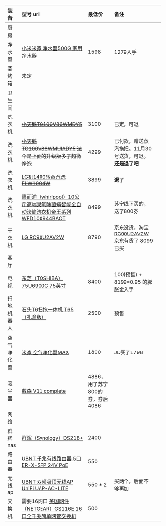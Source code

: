 | 装备    | 型号 url                                                                                        | 最低价                   | 备注                                                                                                                                                                                                                                                          |    |
|:------|:----------------------------------------------------------------------------------------------|:----------------------|:------------------------------------------------------------------------------------------------------------------------------------------------------------------------------------------------------------------------------------------------------------|:---|
| 厨房    |                                                                                               |                       |                                                                                                                                                                                                                                                             |    |
| 净水器   | [小米米家 净水器500G 家用净水器](https://item.jd.com/100004920782.html)                                   | 1598                  |         1279入手                                                                                                                                                                                                                                                    |    |
| 蒸烤箱   | 未定                                                                                            |                       |                                                                                                                                                                                                                                                             |    |
| 卫生间   |                                                                                               |                       |                                                                                                                                                                                                                                                             |    |
| 洗衣机   | ~~[小天鹅TG100V86WMDY5](https://item.jd.com/7575026.html)~~                                      | 3100                  | 已定，可退                                                                                                                                                                                                                                                       |    |
| 洗衣机   | ~~[小天鹅TG100V88WMUIADY5](https://item.jd.com/100004218553.html)  这个是上面的升级版多了超微净泡~~             | 4299                  | 已付款，赠送蒸汽拖把。11月30号送货，可退。**还是退了吧**                                                                                                                                                                                                                            |    |
| 洗衣机   | ~~[LG机1400转蒸汽洗 FLW10G4W](https://item.jd.com/100005444640.html)~~                             | 3899                  | **退了**                                                                                                                                                                                                                                                      |    |
| 洗衣机   | [惠而浦（whirlpool）10公斤高端臭氧除菌螨智能全自动滚筒洗衣机帝王系列WFD100944BAOT](https://item.jd.com/100004596701.html) | 8499                  | 苏宁线下买的，送了800券                                                                                                                                                                                                                                               |    |
| 干衣机   | [LG RC90U2AV2W](https://item.jd.com/100002880142.html)                                        | 8790                  | 京东没货，淘宝 [RC90U2AV2W](https://detail.tmall.com/item.htm?spm=a1z10.4-b-s.w4004-21979225933.1.e283308403P9zc&pvid=49568e8a-4983-47bb-a0dc-57f199b3fb88&pos=1&acm=03131.1003.1.702582&id=591210847420&scm=1007.12940.25805.100200300000000&skuId=4223248466172) 京东有货了 8099 已买 |    |
| 客厅    |                                                                                               |                       |                                                                                                                                                                                                                                                             |    |
| 电视    | [东芝（TOSHIBA）75U6900C 75英寸](https://item.jd.com/100004500340.html)                             | 8400                  |         100(预售) + 8199*0.95  的膨胀金入手                                                                                                                                                                                                                                                    |    |
| 扫地机器人 | [石头T6扫拖一体机 T65（礼盒版）](https://item.jd.com/100008604016.html)                                   | 2500                  | 预售                                                                                                                                                                                                                                                          |    |
| 空气净化器 | [米家 空气净化器MAX](https://item.jd.com/6073451.html)                                               | 1800                  |                 JD买了1798                                                                                                                                                                                                                                           |    |
| 吸尘器   | [戴森 V11 complete](https://item.jd.com/100008640954.html)                                      | 4886，用了苏宁800的券，券后4086 |                                                                                                                                                                                                                                                             |    |
| 网络    |                                                                                               |                       |                                                                                                                                                                                                                                                             |    |
| 群辉nas | [群晖（Synology）DS218+ ](https://item.jd.com/5113263.html)                                       | 2400                  |                                                                                                                                                                                                                                                             |    |
| 路由器   | [UBNT 千兆有线路由器 5口 ER-X-SFP 24V PoE](https://item.jd.com/1754692205.html)                       | 550                   |                                                                                                                                                                                                                                                             |    |
| 无线ap  | [ UBNT 双频吸顶无线AP UniFi UAP-AC-LITE ](https://item.jd.com/1748274700.html)                      | 550 * 2               | 买两个，后面不够再加                                                                                                                                                                                                                                                  |    |
| 交换机   | 需要16网口 [美国网件（NETGEAR）GS116E 16口全千兆简单网管交换机 ](https://item.jd.com/7660978.html)                 | 500                   |                                                                                                                                                                                                                                                             |    |
